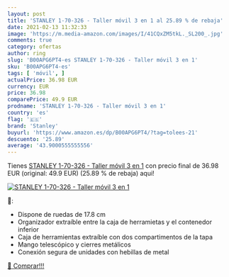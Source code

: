 ```yaml
---
layout: post
title: 'STANLEY 1-70-326 - Taller móvil 3 en 1 al 25.89 % de rebaja'
date: 2021-02-13 11:32:33
image: 'https://m.media-amazon.com/images/I/41CQxZM5tkL._SL200_.jpg'
comments: true
category: ofertas
author: ring
slug: 'B00APG6PT4-es STANLEY 1-70-326 - Taller móvil 3 en 1'
sku: 'B00APG6PT4-es'
tags: [ 'móvil', ]
actualPrice: 36.98 EUR
currency: EUR
price: 36.98
comparePrice: 49.9 EUR
prodname: 'STANLEY 1-70-326 - Taller móvil 3 en 1'
country: 'es'
flag: '🇪🇸'
brand: 'Stanley'
buyurl: 'https://www.amazon.es/dp/B00APG6PT4/?tag=tolees-21'
descuento: '25.89'
average: '43.9000555555556'
---
```


Tienes [STANLEY 1-70-326 - Taller móvil 3 en 1](https://www.amazon.es/dp/B00APG6PT4/?tag=tolees-21) con precio final de  36.98 EUR (original: 49.9 EUR) (25.89 %  de rebaja) aqui!

[![STANLEY 1-70-326 - Taller móvil 3 en 1](https://m.media-amazon.com/images/I/41CQxZM5tkL._SL200_.jpg)](https://www.amazon.es/dp/B00APG6PT4/?tag=tolees-21)

🔎:

- Dispone de ruedas de 17.8 cm
- Organizador extraíble entre la caja de herramietas y el contenedor inferior
- Caja de herramientas extraíble con dos compartimentos de la tapa
- Mango telescópico y cierres metálicos
- Conexión segura de unidades con hebillas de metal

[🛒 Comprar!!!](https://www.amazon.es/dp/B00APG6PT4/?tag=tolees-21)
